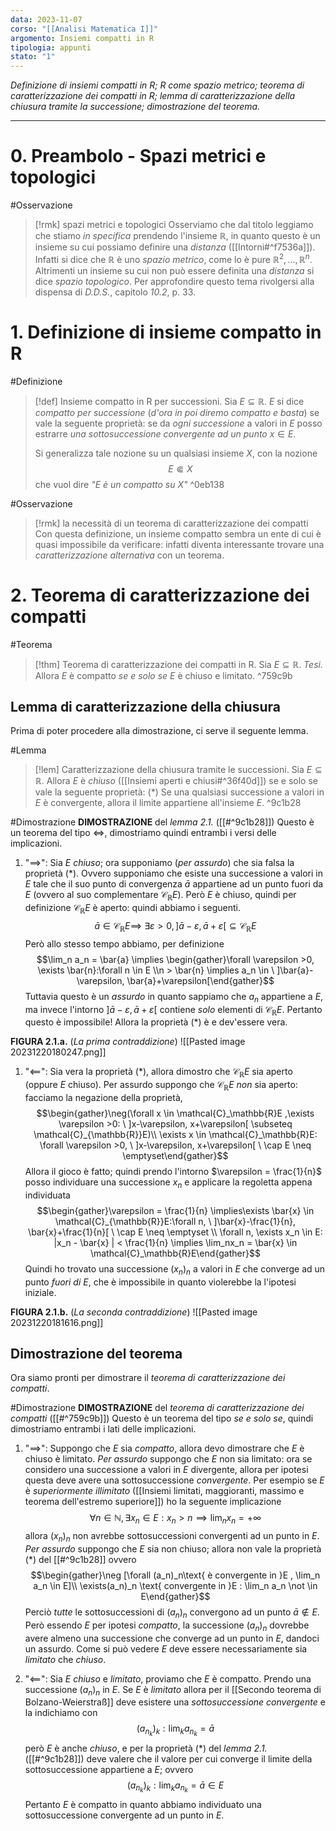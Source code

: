 ```yaml
---
data: 2023-11-07
corso: "[[Analisi Matematica I]]"
argomento: Insiemi compatti in R
tipologia: appunti
stato: "1"
---
```

*Definizione di insiemi compatti in R; R come spazio metrico; teorema di caratterizzazione dei compatti in R; lemma di caratterizzazione della chiusura tramite la successione; dimostrazione del teorema.*
- - -
# 0. Preambolo - Spazi metrici e topologici
#Osservazione 
> [!rmk] spazi metrici e topologici
Osserviamo che dal titolo leggiamo che stiamo *in specifica* prendendo l'insieme $\mathbb{R}$, in quanto questo è un insieme su cui possiamo definire una *distanza* ([[Intorni#^f7536a]]). Infatti si dice che $\mathbb{R}$ è uno *spazio metrico*, come lo è pure $\mathbb{R}^2, \ldots, \mathbb{R}^{n}$. Altrimenti un insieme su cui non può essere definita una *distanza* si dice *spazio topologico*.
Per approfondire questo tema rivolgersi alla dispensa di *D.D.S.*, capitolo *10.2*, p. 33.
# 1. Definizione di insieme compatto in R
#Definizione 
> [!def] Insieme compatto in R per successioni.
Sia $E \subseteq \mathbb{R}$. $E$ si dice *compatto per successione* (*d'ora in poi diremo compatto e basta*) se vale la seguente proprietà: se da *ogni successione* a valori in $E$ posso estrarre *una sottosuccessione convergente ad un punto* $x \in E$.
>
> Si generalizza tale nozione su un qualsiasi insieme $X$, con la nozione
> $$E \Subset X$$
> che vuol dire *"$E$ è un compatto su $X$"*
^0eb138

#Osservazione 
> [!rmk] la necessità di un teorema di caratterizzazione dei compatti
Con questa definizione, un insieme compatto sembra un ente di cui è quasi impossibile da verificare: infatti diventa interessante trovare una *caratterizzazione alternativa* con un teorema.
# 2. Teorema di caratterizzazione dei compatti
#Teorema 
> [!thm] Teorema di caratterizzazione dei compatti in R.
> Sia $E \subseteq \mathbb{R}$. 
> *Tesi.* Allora $E$ è compatto *se e solo se* $E$ è chiuso e limitato.
^759c9b
## Lemma di caratterizzazione della chiusura
Prima di poter procedere alla dimostrazione, ci serve il seguente lemma.

#Lemma
> [!lem] Caratterizzazione della chiusura tramite le successioni.
>  Sia $E \subseteq \mathbb{R}$.
> Allora $E$ è *chiuso* ([[Insiemi aperti e chiusi#^36f40d]]) se e solo se vale la seguente proprietà:
> $(\ast)$ Se una qualsiasi successione a valori in $E$ è convergente, allora il limite appartiene all'insieme $E$.
^9c1b28

#Dimostrazione 
**DIMOSTRAZIONE** del *lemma 2.1.* ([[#^9c1b28]])
Questo è un teorema del tipo $\iff$, dimostriamo quindi entrambi i versi delle implicazioni.
1. "$\implies$": Sia $E$ *chiuso*; ora supponiamo (*per assurdo*) che sia falsa la proprietà $(\ast)$. Ovvero supponiamo che esiste una successione a valori in $E$ tale che il suo punto di convergenza $\bar{a}$ appartiene ad un punto fuori da $E$ (ovvero al suo complementare $\mathcal{C}_\mathbb{R}E$).
   Però $E$ è chiuso, quindi per definizione $\mathcal{C}_\mathbb{R}E$ è aperto: quindi abbiamo i seguenti. $$\bar{a} \in \mathcal{C}_\mathbb{R}E \implies\ \exists \varepsilon >0, ]\bar{a}-\varepsilon,\bar{a}+\varepsilon[ \subseteq \mathcal{C}_\mathbb{R}E$$Però allo stesso tempo abbiamo, per definizione $$\lim_n a_n = \bar{a} \implies \begin{gather}\forall \varepsilon >0, \exists \bar{n}:\forall n \in E \\n > \bar{n} \implies a_n \in \ ]\bar{a}-\varepsilon, \bar{a}+\varepsilon[\end{gather}$$Tuttavia questo è un *assurdo* in quanto sappiamo che $a_n$ appartiene a $E$, ma invece l'intorno $]\bar{a}-\varepsilon,\bar{a}+\varepsilon[$ contiene *solo* elementi di $\mathcal{C}_\mathbb{R}E$. Pertanto questo è impossibile! Allora la proprietà $(\ast)$ è e dev'essere vera.

**FIGURA 2.1.a.** (*La prima contraddizione*)
![[Pasted image 20231220180247.png]]

1. "$\impliedby$": Sia vera la proprietà $(\ast)$, allora dimostro che $\mathcal{C}_\mathbb{R}E$ sia aperto (oppure $E$ chiuso).
   Per assurdo suppongo che $\mathcal{C}_\mathbb{R}E$ *non* sia aperto: facciamo la negazione della proprietà, $$\begin{gather}\neg(\forall x \in \mathcal{C}_\mathbb{R}E ,\exists \varepsilon >0: \ ]x-\varepsilon, x+\varepsilon[ \subseteq \mathcal{C}_{\mathbb{R}}E)\\ \exists x \in \mathcal{C}_\mathbb{R}E: \forall \varepsilon >0, \ ]x-\varepsilon, x+\varepsilon[ \ \cap E \neq \emptyset\end{gather}$$Allora il gioco è fatto; quindi prendo l'intorno $\varepsilon = \frac{1}{n}$ posso individuare una successione $x_n$ e applicare la regoletta appena individuata $$\begin{gather}\varepsilon = \frac{1}{n} \implies\exists \bar{x} \in \mathcal{C}_{\mathbb{R}}E:\forall n, \ ]\bar{x}-\frac{1}{n}, \bar{x}+\frac{1}{n}[ \ \cap E \neq \emptyset \\ \forall n, \exists x_n \in E: |x_n - \bar{x} | < \frac{1}{n} \implies \lim_nx_n = \bar{x} \in \mathcal{C}_\mathbb{R}E\end{gather}$$Quindi ho trovato una successione $(x_n)_n$ a valori in $E$ che converge ad un punto *fuori di* $E$, che è impossibile in quanto violerebbe la l'ipotesi iniziale.

**FIGURA 2.1.b.** (*La seconda contraddizione*)
![[Pasted image 20231220181616.png]]
##  Dimostrazione del teorema
Ora siamo pronti per dimostrare il *teorema di caratterizzazione dei compatti*.

#Dimostrazione 
**DIMOSTRAZIONE** del *teorema di caratterizzazione dei compatti* ([[#^759c9b]])
Questo è un teorema del tipo *se e solo se*, quindi dimostriamo entrambi i lati delle implicazioni.
1. "$\implies$": Suppongo che $E$ sia *compatto*, allora devo dimostrare che $E$ è chiuso è limitato.
   *Per assurdo* suppongo che $E$ non sia limitato: ora se considero una successione a valori in $E$ divergente, allora per ipotesi questa deve avere una sottosuccessione *convergente*. Per esempio se $E$ è *superiormente illimitato* ([[Insiemi limitati, maggioranti, massimo e teorema dell'estremo superiore]]) ho la seguente implicazione $$\forall n\in \mathbb{N}, \exists x_n \in E: x_n > n \implies \lim_n x_n = +\infty$$allora $(x_n)_n$ non avrebbe sottosuccessioni convergenti ad un punto in $E$.
   *Per assurdo* suppongo che $E$ sia non chiuso; allora non vale la proprietà $(\ast)$ del [[#^9c1b28]] ovvero $$\begin{gather}\neg [\forall (a_n)_n\text{ è convergente in }E ,  \lim_n a_n \in E]\\ \exists(a_n)_n \text{ convergente in }E : \lim_n a_n \not \in E\end{gather}$$Perciò *tutte* le sottosuccessioni di $(a_n)_n$ convergono ad un punto $\bar{a} \not \in E$.
   Però essendo $E$ per ipotesi *compatto*, la successione $(a_n)_n$ dovrebbe avere almeno una successione che converge ad un punto in $E$, dandoci un assurdo.
   Come si può vedere $E$ deve essere necessariamente sia *limitato* che *chiuso*.

2. "$\impliedby$": Sia $E$ *chiuso* e *limitato*, proviamo che $E$ è compatto.
   Prendo una successione $(a_n)_n$ in $E$.
   Se $E$ è *limitato* allora per il [[Secondo teorema di Bolzano-Weierstraß]] deve esistere una *sottosuccessione convergente* e la indichiamo con $$(a_{n_k})_k: \lim_k a_{n_k} = \bar{a}$$però $E$ è anche *chiuso*, e per la proprietà $(\ast)$ del *lemma 2.1.* ([[#^9c1b28]]) deve valere che il valore per cui converge il limite della sottosuccessione appartiene a $E$; ovvero $$(a_{n_k})_k: \lim_k a_{n_k} = \bar{a} \in E$$
   Pertanto $E$ è compatto in quanto abbiamo individuato una sottosuccessione convergente ad un punto in $E$. 

